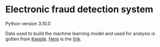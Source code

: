 # Electronic fraud detection system

Python version 3.10.0

Data used to build the machine learning model and used for analysis is gotten from [Kaggle](https://www.kaggle.com/datasets/kornilovag94/payment-systems-transactions-synthetic-dataset). [Here](https://www.kaggle.com/datasets/kornilovag94/payment-systems-transactions-synthetic-dataset) is the [link](https://www.kaggle.com/datasets/kornilovag94/payment-systems-transactions-synthetic-dataset).